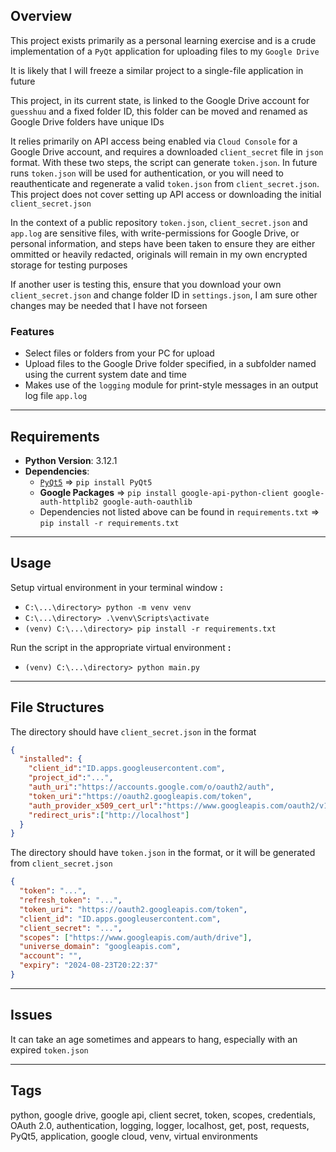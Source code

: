 ## Overview

This project exists primarily as a personal learning exercise and is a crude implementation of a `PyQt` application for uploading files to my `Google Drive`

It is likely that I will freeze a similar project to a single-file application in future

This project, in its current state, is linked to the Google Drive account for `guesshuu` and a fixed folder ID, this folder can be moved and renamed as Google Drive folders have unique IDs

It relies primarily on API access being enabled via `Cloud Console` for a Google Drive account, and requires a downloaded `client_secret` file in `json` format. With these two steps, the script can generate `token.json`. In future runs `token.json` will be used for authentication, or you will need to reauthenticate and regenerate a valid `token.json` from `client_secret.json`. This project does not cover setting up API access or downloading the initial `client_secret.json`

In the context of a public repository `token.json`, `client_secret.json` and `app.log` are sensitive files, with write-permissions for Google Drive, or personal information, and steps have been taken to ensure they are either ommitted or heavily redacted, originals will remain in my own encrypted storage for testing purposes

If another user is testing this, ensure that you download your own `client_secret.json` and change folder ID in `settings.json`, I am sure other changes may be needed that I have not forseen

### Features
- Select files or folders from your PC for upload
- Upload files to the Google Drive folder specified, in a subfolder named using the current system date and time
- Makes use of the `logging` module for print-style messages in an output log file `app.log`

---

## Requirements

- **Python Version**: 3.12.1
- **Dependencies**:
  - [`PyQt5`](https://pypi.org/project/PyQt5/) => `pip install PyQt5`
  - **Google Packages** => `pip install google-api-python-client google-auth-httplib2 google-auth-oauthlib`
  - Dependencies not listed above can be found in `requirements.txt` => `pip install -r requirements.txt`

---

## Usage

Setup virtual environment in your terminal window **:**
-  `C:\...\directory> python -m venv venv`
-  `C:\...\directory> .\venv\Scripts\activate`
-  `(venv) C:\...\directory> pip install -r requirements.txt`

Run the script in the appropriate virtual environment **:**
- `(venv) C:\...\directory> python main.py`

---

## File Structures

The directory should have `client_secret.json` in the format
```json
{
  "installed": {
    "client_id":"ID.apps.googleusercontent.com",
    "project_id":"...",
    "auth_uri":"https://accounts.google.com/o/oauth2/auth",
    "token_uri":"https://oauth2.googleapis.com/token",
    "auth_provider_x509_cert_url":"https://www.googleapis.com/oauth2/v1/certs","client_secret":"...",
    "redirect_uris":["http://localhost"]
  }
}
```

The directory should have `token.json` in the format, or it will be generated from `client_secret.json`
```json
{
  "token": "...", 
  "refresh_token": "...", 
  "token_uri": "https://oauth2.googleapis.com/token", 
  "client_id": "ID.apps.googleusercontent.com", 
  "client_secret": "...", 
  "scopes": ["https://www.googleapis.com/auth/drive"], 
  "universe_domain": "googleapis.com", 
  "account": "", 
  "expiry": "2024-08-23T20:22:37"
}
```

---

## Issues

It can take an age sometimes and appears to hang, especially with an expired `token.json`

---

## Tags

python, google drive, google api, client secret, token, scopes, credentials, OAuth 2.0, authentication, logging, logger, localhost, get, post, requests, PyQt5, application, google cloud, venv, virtual environments
